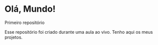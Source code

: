 # Olá, Mundo!
 Primeiro repositório


 Esse repositório foi criado durante uma aula ao vivo.
 Tenho aqui os meus projetos.
